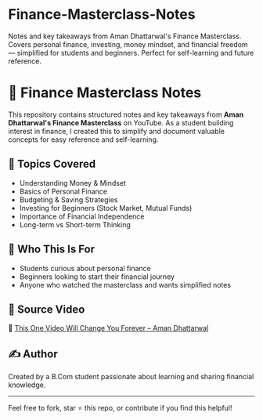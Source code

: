 # Finance-Masterclass-Notes
Notes and key takeaways from Aman Dhattarwal's Finance Masterclass. Covers personal finance, investing, money mindset, and financial freedom — simplified for students and beginners. Perfect for self-learning and future reference.
# 📘 Finance Masterclass Notes

This repository contains structured notes and key takeaways from **Aman Dhattarwal's Finance Masterclass** on YouTube. As a student building interest in finance, I created this to simplify and document valuable concepts for easy reference and self-learning.

## 📌 Topics Covered

- Understanding Money & Mindset
- Basics of Personal Finance
- Budgeting & Saving Strategies
- Investing for Beginners (Stock Market, Mutual Funds)
- Importance of Financial Independence
- Long-term vs Short-term Thinking

## 🎯 Who This Is For

- Students curious about personal finance
- Beginners looking to start their financial journey
- Anyone who watched the masterclass and wants simplified notes

## 📎 Source Video

🎥 [This One Video Will Change You Forever – Aman Dhattarwal](https://youtu.be/AkMTxMN7res?si=VlWhQ_ZsXK3ylVBw)

## ✍️ Author

Created by a B.Com student passionate about learning and sharing financial knowledge.

---

Feel free to fork, star ⭐ this repo, or contribute if you find this helpful!

